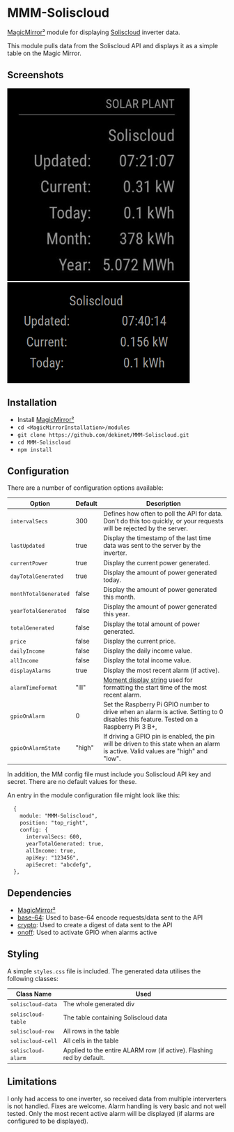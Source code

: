 # MMM-Soliscloud

[MagicMirror²](https://github.com/MagicMirrorOrg/MagicMirror) module for displaying [Soliscloud](https://solis-service.solisinverters.com/en/support/solutions/articles/44002212561-api-access-soliscloud) inverter data.

This module pulls data from the Soliscloud API and displays it as a simple table on the Magic Mirror.

## Screenshots

![screenshot 1](screenshot1.png)
![screenshot 2](screenshot2.png)

## Installation

* Install [MagicMirror²](https://docs.magicmirror.builders/)
* `cd <MagicMirrorInstallation>/modules`
* `git clone https://github.com/dekinet/MMM-Soliscloud.git`
* `cd MMM-Soliscloud`
* `npm install`

## Configuration
There are a number of configuration options available:

| Option               | Default          | Description  |
| ----------------------|-----------------| -------------|
| `intervalSecs`        | 300             | Defines how often to poll the API for data. Don't do this too quickly, or your requests will be rejected by the server. |
| `lastUpdated`         | true            | Display the timestamp of the last time data was sent to the server by the inverter. |
| `currentPower`        | true            | Display the current power generated. |
| `dayTotalGenerated`   | true            | Display the amount of power generated today. |
| `monthTotalGenerated` | false           | Display the amount of power generated this month. |
| `yearTotalGenerated`  | false           | Display the amount of power generated this year. |
| `totalGenerated`      | false           | Display the total amount of power generated. |
| `price`               | false           | Display the current price. |
| `dailyIncome`         | false           | Display the daily income value. |
| `allIncome`           | false           | Display the total income value. |
| `displayAlarms`       | true            | Display the most recent alarm (if active). |
| `alarmTimeFormat`     | "lll"           | [Moment display string](https://momentjs.com/docs/#/displaying) used for formatting the start time of the most recent alarm. |
| `gpioOnAlarm`         | 0               | Set the Raspberry Pi GPIO number to drive when an alarm is active. Setting to 0 disables this feature. Tested on a Raspberry Pi 3 B+, |
| `gpioOnAlarmState`    | "high"          | If driving a GPIO pin is enabled, the pin will be driven to this state when an alarm is active. Valid values are "high" and "low". |

In addition, the MM config file must include you Soliscloud API key and secret. There are no default values for these.

An entry in the module configuration file might look like this:
```
  {
    module: "MMM-Soliscloud",
    position: "top_right",
    config: {
      intervalSecs: 600,
      yearTotalGenerated: true,
      allIncome: true,
      apiKey: "123456",
      apiSecret: "abcdefg",
  },
```

## Dependencies

* [MagicMirror²](https://github.com/MagicMirrorOrg/MagicMirror)
* [base-64](https://www.npmjs.com/package/base-64): Used to base-64 encode requests/data sent to the API
* [crypto](https://www.npmjs.com/package/crypto): Used to create a digest of data sent to the API
* [onoff](https://www.npmjs.com/package/onoff): Used to activate GPIO when alarms active

## Styling
A simple `styles.css` file is included. The generated data utilises the following classes:

| Class Name                | Used |
| --------------------------|------|
| `soliscloud-data`         | The whole generated div |
| `soliscloud-table`        | The table containing Soliscloud data |
| `soliscloud-row`          | All rows in the table |
| `soliscloud-cell`         | All cells in the table |
| `soliscloud-alarm`        | Applied to the entire ALARM row (if active). Flashing red by default. |

## Limitations
I only had access to one inverter, so received data from multiple interverters is not  handled. Fixes are welcome.
Alarm handling is very basic and not well tested. Only the most recent active alarm will be displayed (if alarms are configured to be displayed).

